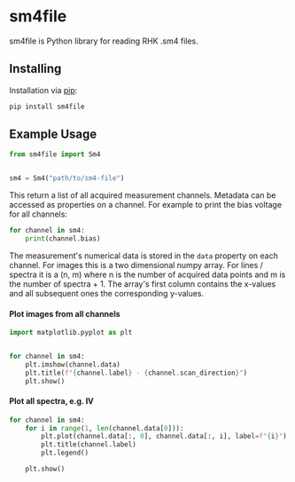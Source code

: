 # sm4file

sm4file is Python library for reading RHK .sm4 files.

## Installing

Installation via [pip](https://pip.pypa.io/en/stable/):

```bash
pip install sm4file
```

## Example Usage

```python
from sm4file import Sm4


sm4 = Sm4("path/to/sm4-file")
```

This return a list of all acquired measurement channels. Metadata can be
accessed as properties on a channel. For example to print the bias voltage for
all channels:

```python
for channel in sm4:
    print(channel.bias)
```

The measurement's numerical data is stored in the `data` property on each
channel. For images this is a two dimensional numpy array. For lines / spectra
it is a (n, m) where n is the number of acquired data points and m is the
number of spectra + 1.
The array's first column contains the x-values and all subsequent ones the
corresponding y-values.


#### Plot images from all channels

```python
import matplotlib.pyplot as plt


for channel in sm4:
    plt.imshow(channel.data)
    plt.title(f"{channel.label} - {channel.scan_direction}")
    plt.show()
```
  

#### Plot all spectra, e.g. IV

```python
for channel in sm4:
    for i in range(1, len(channel.data[0])):
        plt.plot(channel.data[:, 0], channel.data[:, i], label=f"{i}")
        plt.title(channel.label)
        plt.legend()

    plt.show()
```
